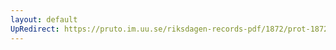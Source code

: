 ```yaml
---
layout: default
UpRedirect: https://pruto.im.uu.se/riksdagen-records-pdf/1872/prot-1872--fk--422.pdf
---
```

